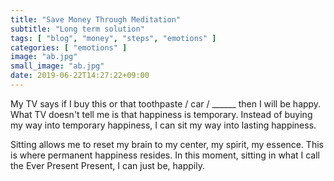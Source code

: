 ```yaml
---
title: "Save Money Through Meditation"
subtitle: "Long term solution"
tags: [ "blog", "money", "steps", "emotions" ]
categories: [ "emotions" ]
image: "ab.jpg"
small_image: "ab.jpg"
date: 2019-06-22T14:27:22+09:00
---
```


My TV says if I buy this or that toothpaste / car / ______ then I will be happy.  What TV doesn't tell me is that happiness is temporary.  Instead of buying my way into temporary happiness, I can sit my way into lasting happiness.

Sitting allows me to reset my brain to my center, my spirit, my essence.  This is where permanent happiness resides.  In this moment, sitting in what I call the Ever Present Present, I can just be, happily.
